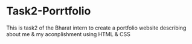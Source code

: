 # Task2-Porrtfolio
This is task2 of the Bharat intern to create a portfolio website describing about me &amp; my aconplishment  using HTML &amp; CSS 

